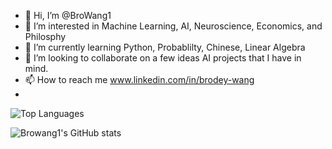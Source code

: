 - 👋 Hi, I’m @BroWang1
- 👀 I’m interested in Machine Learning, AI, Neuroscience, Economics, and Philosphy 
- 🌱 I’m currently learning Python, Probablilty, Chinese, Linear Algebra
- 💞️ I’m looking to collaborate on a few ideas AI projects that I have in mind.
- 📫 How to reach me www.linkedin.com/in/brodey-wang
- 
![Top Languages](https://github-readme-stats.vercel.app/api/top-langs/?username=Browang1&layout=compact&theme=light)

![Browang1's GitHub stats](https://github-readme-stats.vercel.app/api?username=Browang1&hide=contribs,prs)

<!---
BroWang1/BroWang1 is a ✨ special ✨ repository because its `README.md` (this file) appears on your GitHub profile.
You can click the Preview link to take a look at your changes.
--->
